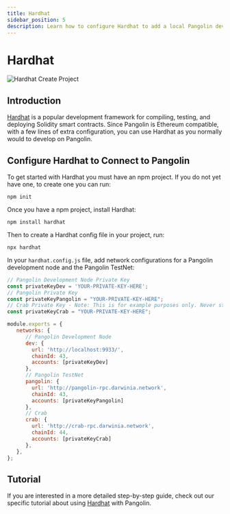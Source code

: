 ```yaml
---
title: Hardhat
sidebar_position: 5
description: Learn how to configure Hardhat to add a local Pangolin development node and the Pangolin TestNet as networks for testing and deploying Solidity smart contracts.
---
```


# Hardhat

![Hardhat Create Project](/images/hardhat/hardhat-banner.png)

## Introduction

[Hardhat](https://hardhat.org/) is a popular development framework for compiling, testing, and deploying Solidity smart contracts. Since Pangolin is Ethereum compatible, with a few lines of extra configuration, you can use Hardhat as you normally would to develop on Pangolin.

## Configure Hardhat to Connect to Pangolin

To get started with Hardhat you must have an npm project. If you do not yet have one, to create one you can run:

```
npm init
```

Once you have a npm project, install Hardhat:

```
npm install hardhat
```

Then to create a Hardhat config file in your project, run:

```
npx hardhat
```

In your `hardhat.config.js` file, add network configurations for a Pangolin development node and the Pangolin TestNet:

```javascript
// Pangolin Development Node Private Key
const privateKeyDev = 'YOUR-PRIVATE-KEY-HERE';
// Pangolin Private Key
const privateKeyPangolin = "YOUR-PRIVATE-KEY-HERE";
// Crab Private Key - Note: This is for example purposes only. Never store your private keys in a JavaScript file.
const privateKeyCrab = "YOUR-PRIVATE-KEY-HERE";

module.exports = {
   networks: {
      // Pangolin Development Node
      dev: {
        url: 'http://localhost:9933/',
        chainId: 43,
        accounts: [privateKeyDev]
      },
      // Pangolin TestNet
      pangolin: {
        url: 'http://pangolin-rpc.darwinia.network',
        chainId: 43,
        accounts: [privateKeyPangolin]
      },
      // Crab
      crab: {
        url: 'http://crab-rpc.darwinia.network',
        chainId: 44,
        accounts: [privateKeyCrab]
      },
   },
};
```

## Tutorial

If you are interested in a more detailed step-by-step guide, check out our specific tutorial about using [Hardhat](/builders/interact/hardhat/) with Pangolin.
